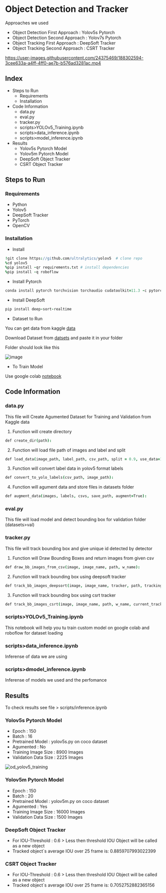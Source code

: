 # Object Detection and Tracker

Approaches we used

* Object Detection First Approach : Yolov5s Pytorch 
* Object Detection Second Approach : Yolov7s Pytorch 
* Object Tracking First Approach : DeepSoft Tracker 
* Object Tracking Second Approach : CSRT Tracker 


https://user-images.githubusercontent.com/24375469/188302594-3cee633a-a4ff-4ff0-ae7b-b576ad3281ac.mp4

## Index
- Steps to Run
  - Requirements
  - Installation
- Code Information
  - data.py
  - eval.py
  - tracker.py
  - scripts>YOLOv5_Training.ipynb
  - scripts>data_inference.ipynb
  - scripts>model_inference.ipynb
- Results
  - Yolov5s Pytorch Model
  - Yolov5m Pytorch Model
  - DeepSoft Object Tracker
  - CSRT Object Tracker

## Steps to Run

### Requirements
 * Python
 * Yolov5
 * DeepSoft Tracker
 * PyTorch
 * OpenCV

### Installation

* Install
```coffee
!git clone https://github.com/ultralytics/yolov5  # clone repo
%cd yolov5
%pip install -qr requirements.txt # install dependencies
%pip install -q roboflow
```

* Install Pytorch

```coffee
conda install pytorch torchvision torchaudio cudatoolkit=11.3 -c pytorch
```

* Install DeepSoft

```coffee
pip install deep-sort-realtime
```

* Dataset to Run

You can get data from kaggle [data](https://www.kaggle.com/datasets/alincijov/self-driving-cars)

Download Dataset from [datsets](https://1drv.ms/u/s!Ap4n1qGJ_Eu0gr8_Hotjglk9i1aNmQ?e=fWwhzu) and paste it in your folder

Folder should look like this

![image](https://user-images.githubusercontent.com/24375469/188274022-23dc0bbc-e2ba-445c-b70b-83ba1d836afc.png)

* To Train Model

Use google colab [notebook](https://colab.research.google.com/github/roboflow-ai/yolov5-custom-training-tutorial/blob/main/yolov5-custom-training.ipynb)

## Code Information

### data.py

This file will Create Agumented Dataset for Training and Validation from Kaggle data

1. Function will create directory 
```coffee
def create_dir(path):
```
2. Function will load file path of images and label and split 
```coffee
def load_data(image_path, label_path, csv_path, split = 0.9, use_data=1):
```

3. Function will convert label data in yolov5 format labels
```coffee
def convert_to_yolo_labels(csv_path, image_path):
```

4. Function will agument data and store files in datasets folder
```coffee
def augment_data(images, labels, csvs, save_path, augment=True):
```


### eval.py

This file will load model and detect bounding box for validation folder (datasets>val)

### tracker.py
This file will track bounding box and give unique id detected by detector 

1. Function will Draw Bounding Boxes and return images from given csv
```coffee
def draw_bb_images_from_csv(image, image_name, path, w_name):
```

2. Function will track bounding box using deepsoft tracker
```coffee
def track_bb_images_deepsort(image, image_name, tracker, path, tracking_id, w_name):
```

3. Function will track bounding box using csrt tracker
```coffee
def track_bb_images_csrt(image, image_name, path, w_name, current_tracker_list, previous_tracker_list):
```

### scripts>YOLOv5_Training.ipynb

This notebook will help you tu train custom model on google colab and roboflow for dataset loading

### scripts>data_inference.ipynb

Inferense of data we are using

### scripts>dmodel_inference.ipynb

Inferense of models we used and the perfomance


## Results

To check results see file > scripts/inference.ipynb

### Yolov5s Pytorch Model

- Epoch : 150
- Batch : 16
- Pretrained Model : yolov5s.py on coco dataset
- Agumented : No
- Training Image Size : 8900 Images
- Validation Data Size : 2225 Images

![od_yolov5_training](https://user-images.githubusercontent.com/24375469/188304093-f4ad672d-1c71-49ee-b95b-b7536396cb2a.png)


### Yolov5m Pytorch Model

- Epoch : 150
- Batch : 20
- Pretrained Model : yolov5m.py on coco dataset
- Agumented : Yes
- Training Image Size : 16000 Images
- Validation Data Size : 1500 Images

### DeepSoft Object Tracker
- For IOU-Threshold : 0.6 > Less then threshold IOU Object will be called as a new object
- Tracked object`s average IOU over 25 frame is: 0.8859707993022399
 

### CSRT Object Tracker
- For IOU-Threshold : 0.6 > Less then threshold IOU Object will be called as a new object
- Tracked object`s average IOU over 25 frame is: 0.7052752882365156
